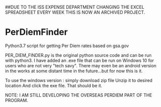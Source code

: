 ##DUE TO THE ISS EXPENSE DEPARTMENT CHANGING THE EXCEL SPREADSHEET EVERY WEEK THIS IS NOW AN ARCHIVED PROJECT.
# PerDiemFinder
Python3.7 script for getting Per Diem rates based on gsa.gov 

PER_DIEM_FINDER.py is the original  python source code and can be run with python3.
I have added an .exe file that can be run on Windows 10 for users who are not very "tech savy".
There may even be an android version in the works at some distant time in the future...but for now this is it.
 
To use the windows version :
simply download zip file
Unzip it to desired location
And click the exe file.
That should be it.

NOTE: I AM STILL DEVELOPING THE OVERSEAS PERDIEM PART OF THE PROGRAM.
